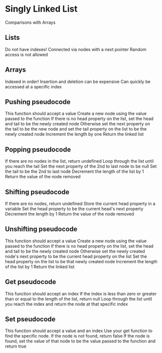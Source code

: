 ﻿# Singly Linked List

Comparisons with Arrays

## Lists 
Do not have indexes!
Connected via nodes with a next pointer
Random access is not allowed

## Arrays
Indexed in order!
Insertion and deletion can be expensive
Can quickly be accessed at a specific index

## Pushing pseudocode

This function should accept a value
Create a new node using the value passed to the function
If there is no head property on the list, set the head and tail to be the newly created node
Otherwise set the next property on the tail to be the new node and set the tail property on the list to be the newly created node
Increment the length by one
Return the linked list

## Popping pseudocode

If there are no nodes in the list, return undefined
Loop through the list until you reach the tail
Set the next property of the 2nd to last node to be null
Set the tail to be the 2nd to last node
Decrement the length of the list by 1
Return the value of the node removed

## Shifting pseudocode

If there are no nodes, return undefined
Store the current head property in a variable
Set the head property to be the current head's next property
Decrement the length by 1
Return the value of the node removed

## Unshifting pseudocode

This function should accept a value
Create a new node using the value passed to the function
If there is no head property on the list, set the head and tail to be the newly created node
Otherwise set the newly created node's next property to be the current head property on the list
Set the head property on the list to be that newly created node
Increment the length of the list by 1
Return the linked list

## Get pseudocode

This function should accept an index
If the index is less than zero or greater than or equal to the length of the list, return null
Loop through the list until you reach the index and return the node at that specific index

## Set pseudocode

This function should accept a value and an index
Use your get function to find the specific node.
If the node is not found, return false
If the node is found, set the value of that node to be the value passed to the function and return true